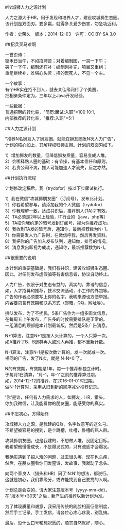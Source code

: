 #攻城狮人力之源计划

人力之源大于HR，用于发现和培养人才，建设攻城狮生态圈。  
该计划是双面刃，要多赢，就得多关爱少伤害，勿急功近利。

作者：史荣久　版本：2014-12-03　许可：CC BY-SA 3.0  

##招兵买马难啊

一首歪诗：  
锄禾日当午，不如招聘苦；对着编制图，一哭一下午；  
哭了一下午，编制还在补；编制刚补完，项目又重组；  
重组继续补，难堪心头苦；招的累死人，不见一个主。  

一个故事：  
有个HR实在招不到人，就去某佳缘网传了个美图，  
把相亲条件定为，三年以上Java开发经验。

一些数据：  
普通招聘的转化率，"简历:面试:入职"=100:10:1,  
内部推荐的转化率，"推荐:入职"=5:1

##人力之源计划

"推荐N名狮友入了狮友圈，就能在狮友圈发N次人力广告"，  
计划的核心如上，其解释权归狮友圈。计划的双面刃如下。  

1）增加狮友的数量，但降低狮友质量，容易变成人堆。  
2）会稀释熟人圈的基础：有节操，有基本信任和原则。  
3）若贵公司不爽，推人可能加速人才流失，反之亦然。  

##计划执行流程

计划修改定稿后，我（trydofor）按以下步骤试执行。  

1）我在微信"攻城狮朋友圈"（订阅号），发布此计划。  
2）你若希望参与，请添加我的个人微信（trydofor）  
3）你我理解一致，达成共识后，推荐别人(TA)才有效。  
4）TA必须是2年以上经验，IT行业的（java，php等）  
5）TA把你我约定的暗号发到订阅号，视为你推荐成功。  
6）我收到TA发的暗号后，通知你，最新推荐数为N+1。  
7）你需要发人力广告时，在微信呼我，然后再发资料。  
8）我把你的广告加入发布队列，通知你，排号的情况。  
9）消息发出即视为成功，通知你，最新推荐数为N-1。  

##很重要的说明

本计划的重要基础是，我们有共识，建设攻城狮生态圈。  
因此，对任何发布虚假骗等有害信息者，协议自动终止。

人力广告，仅限于对生态有益的，真实的，靠谱的信息，  
如，人才招募和推荐，技术交流活动，小工作的外包等。  
广告的作者必须要写上你的名字，表明来源也方便举报。  
内容要包含有效期和联系方式（邮箱，QQ，网址等）。

排队发布，为了不扰民，5条广告作为一组多图文信息，  
在每周五上午发布，广告多的时候需要排队是正常的。  
一组消息的顶部是本计划最新版，然后是5条广告消息。

N+1算法，注意N+1是按人头计算的，一个人只算一次。  
如A推荐了B，B退群再入或别人再推，都不重新计数。  

N-1算法，注意N-1是按次数计算的，发一次就减一次。  
相同的广告，发了N次，就是'N-N=0'了。

N的有效期，有效期是1年，每一个推荐都独立计时。  
于每月1日清算，"月-1，年-1"之前的推荐算过期。  
如，2014-12-12的推荐，在2016-01-01时过期。  
做N-1计算时，采用从旧到新的顺序减少推荐记录。

'你'是谁，任何有人力需求的人，如狮友，HR，猎头。  
你加我微信，让我能看你的朋友圈，能感受你的真实。

##不忘初心，方得始终

攻城狮人力之源，是我建的Q群，名字故意写的这么刁。  
不希望被容易的搜到，是个跳槽，吐槽，卧槽的熟人群。

攻城狮朋友圈，也是我建的，不想做人堆，没固定目标。  
我希望他慢慢成长，不是爆发式的，只有流感才会爆发。

我确实遇到了招人难的问题，过去很头疼，现在也头疼，  
然后，在朋友圈看你们发歪诗，发故事，我就动了念头。

向两个善良人（猎头和HR）问了'N:N'的想法，都说行。  
这就是初心，我们靠缘分，或许能找到自己要找的人啊。

计划总是会变的，请大家注意版本号（yyyy-mm-dd）。  
在"版本号+30天"之后，新产生的推荐以新计划为准。

为了体现质量和诚意，我采用传统的刷脸相面征信制度，  
然后手工记录，手工发信，请各位心疼心疼我，别乱搞。  

最后，没什么口号和想祝愿的，顺其自然就好，随心。
